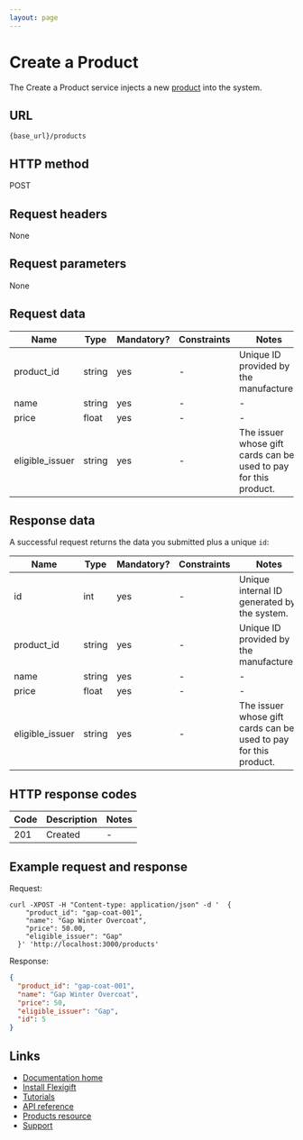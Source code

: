 ```yaml
---
layout: page
---
```


# Create a Product

The Create a Product service injects a new [product](index.md) into the system.

## URL

```shell
{base_url}/products
```

## HTTP method

POST

## Request headers

None

## Request parameters

None

## Request data

| Name            | Type          | Mandatory? | Constraints | Notes |
| -------------   | ------------- | ---        | ---         | ---   |
| product_id      | string        | yes        | -           | Unique ID provided by the manufacturer. |
| name            | string        | yes        | -           | -     |
| price           | float          | yes        | -           | -     |
| eligible_issuer | string        | yes        | -           | The issuer whose gift cards can be used to pay for this product. |

## Response data

A successful request returns the data you submitted plus a unique ```id```:

| Name            | Type          | Mandatory? | Constraints | Notes |
| -------------   | ------------- | ---        | ---         | ---   |
| id              | int           | yes        | -           | Unique internal ID generated by the system. |
| product_id      | string        | yes        | -           | Unique ID provided by the manufacturer. |
| name            | string        | yes        | -           | -     |
| price           | float          | yes        | -           | -     |
| eligible_issuer | string        | yes        | -           | The issuer whose gift cards can be used to pay for this product. |

## HTTP response codes

| Code          | Description   | Notes |
| ------------- | ------------- | ---   |
| 201           | Created       | -     |

## Example request and response

Request:

```shell
curl -XPOST -H "Content-type: application/json" -d '  {
    "product_id": "gap-coat-001",
    "name": "Gap Winter Overcoat",
    "price": 50.00,
    "eligible_issuer": "Gap"
  }' 'http://localhost:3000/products'
```

Response:

```json
{
  "product_id": "gap-coat-001",
  "name": "Gap Winter Overcoat",
  "price": 50,
  "eligible_issuer": "Gap",
  "id": 5
}
```

## Links

* [Documentation home](../../index.md)
* [Install Flexigift](../../setup.md)
* [Tutorials](../../tutorials/index.md)
* [API reference](../../api/index.md)
* [Products resource](index.md)
* [Support](mailto:support@example.com)